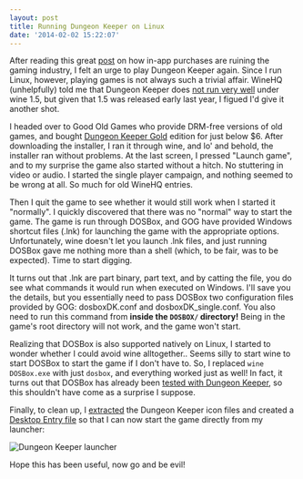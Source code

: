 ```yaml
---
layout: post
title: Running Dungeon Keeper on Linux
date: '2014-02-02 15:22:07'
---
```


After reading this great [post](http://www.baekdal.com/opinion/how-inapp-purchases-has-destroyed-the-industry/) on how in-app purchases are ruining the gaming industry, I felt an urge to play Dungeon Keeper again. Since I run Linux, however, playing games is not always such a trivial affair. WineHQ (unhelpfully) told me that Dungeon Keeper does [not run very well](http://appdb.winehq.org/objectManager.php?sClass=application&amp;iId=1978) under wine 1.5, but given that 1.5 was released early last year, I figued I'd give it another shot.

I headed over to Good Old Games who provide DRM-free versions of old games, and bought [Dungeon Keeper Gold](http://www.gog.com/game/dungeon_keeper) edition for just below $6. After downloading the installer, I ran it through wine, and lo' and behold, the installer ran without problems. At the last screen, I pressed "Launch game", and to my surprise the game also started without a hitch. No stuttering in video or audio. I started the single player campaign, and nothing seemed to be wrong at all. So much for old WineHQ entries.

Then I quit the game to see whether it would still work when I started it "normally". I quickly discovered that there was no "normal" way to start the game. The game is run through DOSBox, and GOG have provided Windows shortcut files (.lnk) for launching the game with the appropriate options. Unfortunately, wine doesn't let you launch .lnk files, and just running DOSBox gave me nothing more than a shell (which, to be fair, was to be expected). Time to start digging.

It turns out that .lnk are part binary, part text, and by catting the file, you do see what commands it would run when executed on Windows. I'll save you the details, but you essentially need to pass DOSBox two configuration files provided by GOG: dosboxDK.conf and dosboxDK_single.conf. You also need to run this command from **inside the `DOSBOX/` directory!** Being in the game's root directory will not work, and the game won't start.

Realizing that DOSBox is also supported natively on Linux, I started to wonder whether I could avoid wine alltogether.. Seems silly to start wine to start DOSBox to start the game if I don't have to. So, I replaced `wine DOSBox.exe` with just `dosbox`, and everything worked just as well! In fact, it turns out that DOSBox has already been [tested with Dungeon Keeper](http://www.dosbox.com/comp_list.php?showID=758&amp;letter=D), so this shouldn't have come as a surprise I suppose.

Finally, to clean up, I [extracted](https://gist.github.com/jonhoo/8769596#file-setup_icons-sh) the Dungeon Keeper icon files and created a [Desktop Entry file](https://gist.github.com/jonhoo/8769596#file-dungeon-keeper-deskto) so that I can now start the game directly from my launcher:

![Dungeon Keeper launcher](/blog/content/images/2015/05/2014-02-02-151834_1600x900_scrot.png)

Hope this has been useful, now go and be evil!